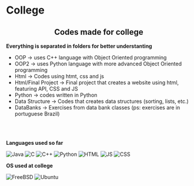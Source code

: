 # College

<h2 align="center">Codes made for college</h2>



**Everything is separated in folders for better understanting**

- OOP -> uses C++ language with Object Oriented programming
- OOP2 -> uses Python language with more advanced Object Oriented programming
- Html -> Codes using htmt, css and js
- Html/Final Project -> Final project that creates a website using html, featuring API, CSS and JS
- Python -> codes written in Python
- Data Structure -> Codes that creates data structures (sorting, lists, etc.)
- DataBanks -> Exercises from data bank classes (ps: exercises are in portuguese Brazil)

<br><br>


**Languages used so far**

![Java](https://img.shields.io/badge/Java-ED8B00?style=for-the-badge&logo=openjdk&logoColor=black)
![C](https://img.shields.io/badge/c-%2300599C.svg?style=for-the-badge&logo=c&logoColor=white)
![C++](https://img.shields.io/badge/C%2B%2B-00599C?style=for-the-badge&logo=c%2B%2B&logoColor=white)
![Python](https://img.shields.io/badge/Python-14354C?style=for-the-badge&logo=python&logoColor=white)
![HTML](https://img.shields.io/badge/HTML5-E34F26?style=for-the-badge&logo=html5&logoColor=white)
![JS](https://img.shields.io/badge/JavaScript-323330?style=for-the-badge&logo=javascript&logoColor=F7DF1E)
![CSS](https://img.shields.io/badge/CSS-239120?&style=for-the-badge&logo=css3&logoColor=white)


**OS used at college**

![FreeBSD](https://img.shields.io/badge/-FreeBSD-%23870000?style=for-the-badge&logo=freebsd&logoColor=white)
![Ubuntu](https://img.shields.io/badge/Ubuntu-E95420?style=for-the-badge&logo=ubuntu&logoColor=white)
